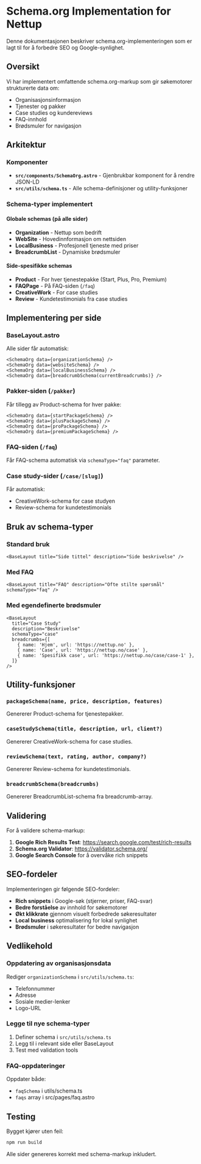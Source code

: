 # Schema.org Implementation for Nettup

Denne dokumentasjonen beskriver schema.org-implementeringen som er lagt til for å forbedre SEO og Google-synlighet.

## Oversikt

Vi har implementert omfattende schema.org-markup som gir søkemotorer strukturerte data om:

- Organisasjonsinformasjon
- Tjenester og pakker
- Case studies og kundereviews
- FAQ-innhold
- Brødsmuler for navigasjon

## Arkitektur

### Komponenter

- **`src/components/SchemaOrg.astro`** - Gjenbrukbar komponent for å rendre JSON-LD
- **`src/utils/schema.ts`** - Alle schema-definisjoner og utility-funksjoner

### Schema-typer implementert

#### Globale schemas (på alle sider)

- **Organization** - Nettup som bedrift
- **WebSite** - Hovedinnformasjon om nettsiden
- **LocalBusiness** - Profesjonell tjeneste med priser
- **BreadcrumbList** - Dynamiske brødsmuler

#### Side-spesifikke schemas

- **Product** - For hver tjenestepakke (Start, Plus, Pro, Premium)
- **FAQPage** - På FAQ-siden (`/faq`)
- **CreativeWork** - For case studies
- **Review** - Kundetestimonials fra case studies

## Implementering per side

### BaseLayout.astro

Alle sider får automatisk:

```astro
<SchemaOrg data={organizationSchema} />
<SchemaOrg data={websiteSchema} />
<SchemaOrg data={localBusinessSchema} />
<SchemaOrg data={breadcrumbSchema(currentBreadcrumbs)} />
```

### Pakker-siden (`/pakker`)

Får tillegg av Product-schema for hver pakke:

```astro
<SchemaOrg data={startPackageSchema} />
<SchemaOrg data={plusPackageSchema} />
<SchemaOrg data={proPackageSchema} />
<SchemaOrg data={premiumPackageSchema} />
```

### FAQ-siden (`/faq`)

Får FAQ-schema automatisk via `schemaType="faq"` parameter.

### Case study-sider (`/case/[slug]`)

Får automatisk:

- CreativeWork-schema for case studyen
- Review-schema for kundetestimonials

## Bruk av schema-typer

### Standard bruk

```astro
<BaseLayout title="Side tittel" description="Side beskrivelse" />
```

### Med FAQ

```astro
<BaseLayout title="FAQ" description="Ofte stilte spørsmål" schemaType="faq" />
```

### Med egendefinerte brødsmuler

```astro
<BaseLayout
  title="Case Study"
  description="Beskrivelse"
  schemaType="case"
  breadcrumbs={[
    { name: 'Hjem', url: 'https://nettup.no' },
    { name: 'Case', url: 'https://nettup.no/case' },
    { name: 'Spesifikk case', url: 'https://nettup.no/case/case-1' },
  ]}
/>
```

## Utility-funksjoner

### `packageSchema(name, price, description, features)`

Genererer Product-schema for tjenestepakker.

### `caseStudySchema(title, description, url, client?)`

Genererer CreativeWork-schema for case studies.

### `reviewSchema(text, rating, author, company?)`

Genererer Review-schema for kundetestimonials.

### `breadcrumbSchema(breadcrumbs)`

Genererer BreadcrumbList-schema fra breadcrumb-array.

## Validering

For å validere schema-markup:

1. **Google Rich Results Test**: https://search.google.com/test/rich-results
2. **Schema.org Validator**: https://validator.schema.org/
3. **Google Search Console** for å overvåke rich snippets

## SEO-fordeler

Implementeringen gir følgende SEO-fordeler:

- **Rich snippets** i Google-søk (stjerner, priser, FAQ-svar)
- **Bedre forståelse** av innhold for søkemotorer
- **Økt klikkrate** gjennom visuelt forbedrede søkeresultater
- **Local business** optimalisering for lokal synlighet
- **Brødsmuler** i søkeresultater for bedre navigasjon

## Vedlikehold

### Oppdatering av organisasjonsdata

Rediger `organizationSchema` i `src/utils/schema.ts`:

- Telefonnummer
- Adresse
- Sosiale medier-lenker
- Logo-URL

### Legge til nye schema-typer

1. Definer schema i `src/utils/schema.ts`
2. Legg til i relevant side eller BaseLayout
3. Test med validation tools

### FAQ-oppdateringer

Oppdater både:

- `faqSchema` i utils/schema.ts
- `faqs` array i src/pages/faq.astro

## Testing

Bygget kjører uten feil:

```bash
npm run build
```

Alle sider genereres korrekt med schema-markup inkludert.
